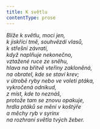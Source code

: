 ```yaml
---
title: K světlu
contentType: prose
---
```


_Blíže k světlu, moci jen,  
k jiskřící tmě, souhvězdí vlasů,  
k střešní závrati,  
když naplňuje nekonečno,  
vztažené ruce ze sněhu,  
hlava na břitvě vteřiny zakloněná,  
na obratel, kde se staví krev;  
v útrobě ryby nebo ve voleti ptáka,  
vykročená odnikud,  
z míst, kde to neznáš,  
protože tam se znovu opakuje,  
hrdla ptáků se mění v koštýře  
a měchy ryb v syrinx  
na rozhraní světla tvých žeber._

